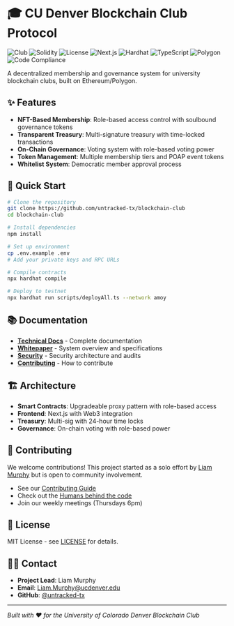 # 🎓 CU Denver Blockchain Club Protocol

![Club](https://img.shields.io/badge/Blockchain%20Club-%F0%9F%92%99-blue)
![Solidity](https://img.shields.io/badge/Solidity-0.8.20-363636?style=flat&logo=solidity)
![License](https://img.shields.io/github/license/untracked-tx/blockchain-club)
![Next.js](https://img.shields.io/badge/built%20with-Next.js-000?style=flat&logo=next.js)
![Hardhat](https://img.shields.io/badge/built%20with-Hardhat-f4e04d?style=flat&logo=ethereum)
![TypeScript](https://img.shields.io/badge/TypeScript-007ACC?style=flat&logo=typescript&logoColor=white)
![Polygon](https://img.shields.io/badge/Polygon-8247E5?style=flat&logo=polygon&logoColor=white)
![Code Compliance](https://img.shields.io/badge/Code%20Compliance-95%25-brightgreen)

A decentralized membership and governance system for university blockchain clubs, built on Ethereum/Polygon.

## ✨ Features

- **NFT-Based Membership**: Role-based access control with soulbound governance tokens
- **Transparent Treasury**: Multi-signature treasury with time-locked transactions
- **On-Chain Governance**: Voting system with role-based voting power
- **Token Management**: Multiple membership tiers and POAP event tokens
- **Whitelist System**: Democratic member approval process

## 🚀 Quick Start

```bash
# Clone the repository
git clone https://github.com/untracked-tx/blockchain-club
cd blockchain-club

# Install dependencies
npm install

# Set up environment
cp .env.example .env
# Add your private keys and RPC URLs

# Compile contracts
npx hardhat compile

# Deploy to testnet
npx hardhat run scripts/deployAll.ts --network amoy
```

## 📚 Documentation

- **[Technical Docs](./docs/README.md)** - Complete documentation
- **[Whitepaper](./docs/whitepaper.md)** - System overview and specifications
- **[Security](./docs/security.md)** - Security architecture and audits
- **[Contributing](./docs/CONTRIBUTING.MD)** - How to contribute

## 🏗️ Architecture

- **Smart Contracts**: Upgradeable proxy pattern with role-based access
- **Frontend**: Next.js with Web3 integration
- **Treasury**: Multi-sig with 24-hour time locks
- **Governance**: On-chain voting with role-based power

## 🤝 Contributing

We welcome contributions! This project started as a solo effort by [Liam Murphy](mailto:Liam.Murphy@ucdenver.edu) but is open to community involvement.

- See our [Contributing Guide](./docs/CONTRIBUTING.MD)
- Check out the [Humans behind the code](./docs/HUMANS.md)
- Join our weekly meetings (Thursdays 6pm)

## 📄 License

MIT License - see [LICENSE](LICENSE) for details.

## 🙋‍♂️ Contact

- **Project Lead**: Liam Murphy
- **Email**: Liam.Murphy@ucdenver.edu
- **GitHub**: [@untracked-tx](https://github.com/untracked-tx)

---

*Built with ❤️ for the University of Colorado Denver Blockchain Club*
